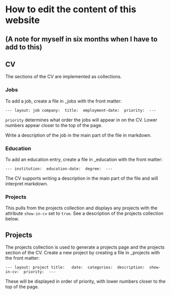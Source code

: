 # How to edit the content of this website 
## (A note for myself in six months when I have to add to this)

## CV
The sections of the CV are implemented as collections.
### Jobs
To add a job, create a file in \_jobs with the front matter:

`---
layout: job
company: 
title: 
employment-date: 
priority: 
---`

`priority` determines what order the jobs will appear in on the CV. Lower numbers appear closer to the top of the page.

Write a description of the job in the main part of the file in markdown.

### Education
To add an education entry, create a file in \_education with the front matter:

`---
institution: 
education-date: 
degree: 
---`

The CV supports writing a description in the main part of the file and will interpret markdown.

### Projects
This pulls from the projects collection and displays any projects with the attribute `show-in-cv` set to `true`. See a description of the projects collection below.

## Projects
The projects collection is used to generate a projects page and the projects section of the CV. Create a new project by creating a file in \_projects with the front matter:

`---
layout: project
title:  
date: 
categories: 
description: 
show-in-cv: 
priority: 
---`

These will be displayed in order of priority, with lower numbers closer to the top of the page.
